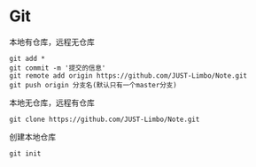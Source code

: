 # Git

本地有仓库，远程无仓库

```git
git add *
git commit -m '提交的信息'
git remote add origin https://github.com/JUST-Limbo/Note.git
git push origin 分支名(默认只有一个master分支)
```

本地无仓库，远程有仓库

```git
git clone https://github.com/JUST-Limbo/Note.git
```

创建本地仓库

```git
git init
```

